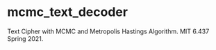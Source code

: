 # mcmc_text_decoder
Text Cipher with MCMC and Metropolis Hastings Algorithm. MIT 6.437 Spring 2021.
